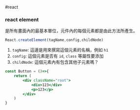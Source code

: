 #react
### react element

是所有畫面內的最基本單位，元件內的每個元素都是由此方法所產生。

```jsx
React.createElement(tagName,config,childNode)
```

1. `tagName`: 這邊是用來撰寫這個元素的名稱，例如 `h1`
2. `config`: 這個元素是否有 `id`, `class` 等屬性要添加
3. `childNode`: 這個元素內有包含其他子元素嗎？

```jsx
const Button = ()=>{
	return (
		<div className="root">
			<div>123</div>
			<p>123</p>
		</div>
	)
}
```

